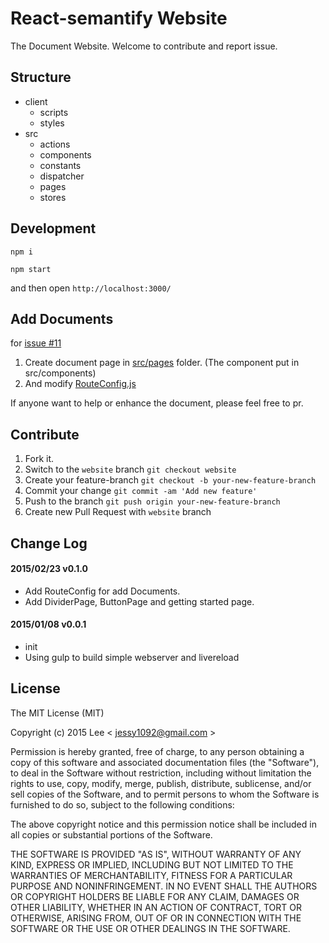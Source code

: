 React-semantify Website
=============
The Document Website. Welcome to contribute and report issue.

## Structure

- client
  + scripts
  + styles
- src
  + actions
  + components
  + constants
  + dispatcher
  + pages
  + stores

## Development

`npm i`

`npm start`

and then open `http://localhost:3000/`

## Add Documents
for [issue #11](https://github.com/jessy1092/react-semantify/issues/11)

1. Create document page in [src/pages](https://github.com/jessy1092/react-semantify/tree/website/src/pages) folder. (The component put in src/components)
2. And modify [RouteConfig.js](https://github.com/jessy1092/react-semantify/blob/website/src/stores/RouteConfig.js#L4-L23)

If anyone want to help or enhance the document, please feel free to pr. 

## Contribute

1. Fork it.
2. Switch to the `website` branch `git checkout website`
3. Create your feature-branch `git checkout -b your-new-feature-branch`
4. Commit your change `git commit -am 'Add new feature'`
5. Push to the branch `git push origin your-new-feature-branch`
6. Create new Pull Request with `website` branch

## Change Log

#### 2015/02/23 v0.1.0
- Add RouteConfig for add Documents.
- Add DividerPage, ButtonPage and getting started page.

#### 2015/01/08 v0.0.1
- init
- Using gulp to build simple webserver and livereload

## License

The MIT License (MIT)

Copyright (c) 2015 Lee  < jessy1092@gmail.com >

Permission is hereby granted, free of charge, to any person obtaining a copy of
this software and associated documentation files (the "Software"), to deal in
the Software without restriction, including without limitation the rights to
use, copy, modify, merge, publish, distribute, sublicense, and/or sell copies of
the Software, and to permit persons to whom the Software is furnished to do so,
subject to the following conditions:

The above copyright notice and this permission notice shall be included in all
copies or substantial portions of the Software.

THE SOFTWARE IS PROVIDED "AS IS", WITHOUT WARRANTY OF ANY KIND, EXPRESS OR
IMPLIED, INCLUDING BUT NOT LIMITED TO THE WARRANTIES OF MERCHANTABILITY, FITNESS
FOR A PARTICULAR PURPOSE AND NONINFRINGEMENT. IN NO EVENT SHALL THE AUTHORS OR
COPYRIGHT HOLDERS BE LIABLE FOR ANY CLAIM, DAMAGES OR OTHER LIABILITY, WHETHER
IN AN ACTION OF CONTRACT, TORT OR OTHERWISE, ARISING FROM, OUT OF OR IN
CONNECTION WITH THE SOFTWARE OR THE USE OR OTHER DEALINGS IN THE SOFTWARE.

